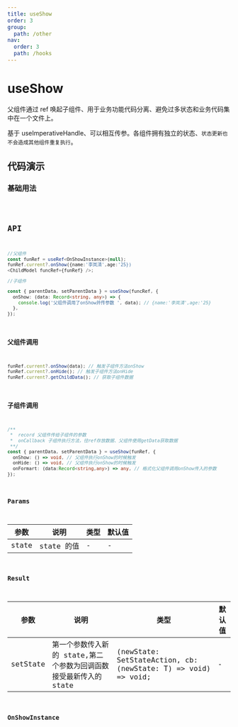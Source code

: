 ```yaml
---
title: useShow
order: 3
group:
  path: /other
nav:
  order: 3
  path: /hooks
---
```


# useShow

父组件通过 ref 唤起子组件、用于业务功能代码分离、避免过多状态和业务代码集中在一个文件上。

基于 useImperativeHandle、可以相互传参。各组件拥有独立的状态、`状态更新也不会造成其他组件重复执行`。

## 代码演示

### 基础用法

<code src="./demos/demo1.tsx"  />

## API

```typescript
//父组件
const funRef = useRef<OnShowInstance>(null);
funRef.current?.onShow({name:'李岚清',age:'25})
<ChildModel funcRef={funRef} />;

//子组件

const { parentData, setParentData } = useShow(funcRef, {
  onShow: (data: Record<string, any>) => {
    console.log('父组件调用了onShow并传参数 ', data); // {name:'李岚清',age:'25}
  },
});
```

### 父组件调用

```ts
funRef.current?.onShow(data); // 触发子组件方法onShow
funRef.current?.onHide(); // 触发子组件方法onHide
funRef.current?.getChildData(); // 获取子组件数据
```

### 子组件调用

```ts
/**
 *  record 父组件传给子组件的参数
 *  onCallback 子组件执行方法，往ref存放数据、父组件使用getData获取数据
 **/
const { parentData, setParentData } = useShow(funRef, {
  onShow: () => void, // 父组件执行onShow的时候触发
  onHide: () => void, // 父组件执行onShow的时候触发
  onFormart: (data:Record<string,any>) => any, // 格式化父组件调用onShow传入的参数
});
```

### Params

| 参数  | 说明       | 类型 | 默认值 |
| ----- | ---------- | ---- | ------ |
| state | state 的值 | -    | -      |

### Result

| 参数 | 说明 | 类型 | 默认值 |
| --- | --- | --- | --- |
| setState | 第一个参数传入新的 state,第二个参数为回调函数接受最新传入的 state | (newState: SetStateAction<T>, cb: (newState: T) => void) => void; | - |

### OnShowInstance
